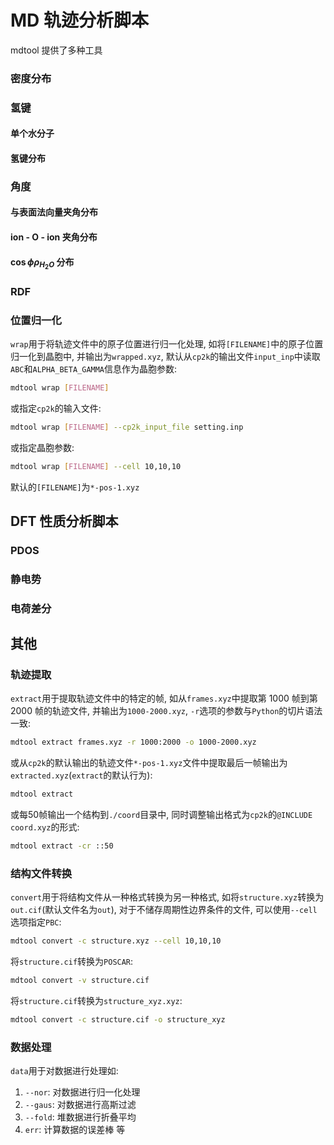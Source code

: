 # MD 轨迹分析脚本
mdtool 提供了多种工具
### 密度分布

### 氢键

#### 单个水分子

#### 氢键分布

### 角度

#### 与表面法向量夹角分布

#### ion - O - ion 夹角分布

#### $\cos \phi \rho_{H_2 O}$ 分布

### RDF

### 位置归一化
`wrap`用于将轨迹文件中的原子位置进行归一化处理, 如将`[FILENAME]`中的原子位置归一化到晶胞中, 并输出为`wrapped.xyz`, 默认从`cp2k`的输出文件`input_inp`中读取`ABC`和`ALPHA_BETA_GAMMA`信息作为晶胞参数:
```bash
mdtool wrap [FILENAME] 
```
或指定`cp2k`的输入文件:
```bash
mdtool wrap [FILENAME] --cp2k_input_file setting.inp
```
或指定晶胞参数:
```bash
mdtool wrap [FILENAME] --cell 10,10,10
```
默认的`[FILENAME]`为`*-pos-1.xyz`

## DFT 性质分析脚本
### PDOS

### 静电势

### 电荷差分

## 其他
### 轨迹提取
`extract`用于提取轨迹文件中的特定的帧, 如从`frames.xyz`中提取第 1000 帧到第 2000 帧的轨迹文件, 并输出为`1000-2000.xyz`, `-r`选项的参数与`Python`的切片语法一致:
```bash
mdtool extract frames.xyz -r 1000:2000 -o 1000-2000.xyz
```
或从`cp2k`的默认输出的轨迹文件`*-pos-1.xyz`文件中提取最后一帧输出为`extracted.xyz`(`extract`的默认行为):
```bash
mdtool extract
```
或每50帧输出一个结构到`./coord`目录中, 同时调整输出格式为`cp2k`的`@INCLUDE coord.xyz`的形式:
```bash
mdtool extract -cr ::50
```

### 结构文件转换
`convert`用于将结构文件从一种格式转换为另一种格式, 如将`structure.xyz`转换为`out.cif`(默认文件名为`out`), 对于不储存周期性边界条件的文件, 可以使用`--cell`选项指定`PBC`:
```bash
mdtool convert -c structure.xyz --cell 10,10,10
```
将`structure.cif`转换为`POSCAR`:
```bash
mdtool convert -v structure.cif
```
将`structure.cif`转换为`structure_xyz.xyz`:
```bash
mdtool convert -c structure.cif -o structure_xyz
```

### 数据处理
`data`用于对数据进行处理如:
1. `--nor`: 对数据进行归一化处理
2. `--gaus`: 对数据进行高斯过滤
3. `--fold`: 堆数据进行折叠平均
4. `err`: 计算数据的误差棒
等